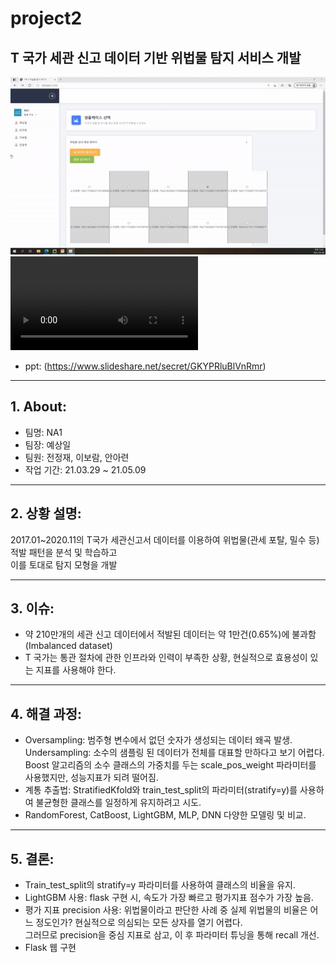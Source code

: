 # project2
T 국가 세관 신고 데이터 기반 위법물 탐지 서비스 개발
----------------------

<img src="https://github.com/erdosnumber0/project2/blob/master/practice/%EC%8B%9C%EC%97%B0%20gif.gif"/>

<video src='https://github.com/erdosnumber0/project2/blob/master/practice/NA1_%EB%8D%B0%EB%AA%A8%EC%8B%9C%EC%97%B0%EC%98%81%EC%83%81.mp4'>
</video>


- ppt: (https://www.slideshare.net/secret/GKYPRluBlVnRmr)

-----------------

## 1. About: 

- 팀명: NA1
- 팀장: 예상일
- 팀원: 전정재, 이보람, 안아련
- 작업 기간: 21.03.29 ~ 21.05.09

----------------------------

## 2. 상황 설명:

2017.01~2020.11의 T국가 세관신고서 데이터를 이용하여 위법물(관세 포탈, 밀수 등) 적발 패턴을 분석 및 학습하고 \
이를 토대로 탐지 모형을 개발

----------------------------

## 3. 이슈:

 - 약 210만개의 세관 신고 데이터에서 적발된 데이터는 약 1만건(0.65%)에 불과함(Imbalanced dataset)
 - T 국가는 통관 절차에 관한 인프라와 인력이 부족한 상황, 현실적으로 효용성이 있는 지표를 사용해야 한다. 

----------------------------

## 4. 해결 과정:
- Oversampling: 범주형 변수에서 없던 숫자가 생성되는 데이터 왜곡 발생. \
  Undersampling: 소수의 샘플링 된 데이터가 전체를 대표할 만하다고 보기 어렵다. \
  Boost 알고리즘의 소수 클래스의 가중치를 두는 scale_pos_weight 파라미터를 사용했지만, 성능지표가 되려 떨어짐. 
- 계통 추출법: StratifiedKfold와 train_test_split의 파라미터(stratify=y)를 사용하여 불균형한 클래스를 일정하게 유지하려고 시도.
- RandomForest, CatBoost, LightGBM, MLP, DNN 다양한 모델링 및 비교.

----------------------------

## 5. 결론:
- Train_test_split의 stratify=y 파라미터를 사용하여 클래스의 비율을 유지.
- LightGBM 사용: flask 구현 시, 속도가 가장 빠르고 평가지표 점수가 가장 높음.
- 평가 지표 precision 사용: 위법물이라고 판단한 사례 중 실제 위법물의 비율은 어느 정도인가? 현실적으로 의심되는 모든 상자를 열기 어렵다. \
  그러므로 precision을 중심 지표로 삼고, 이 후 파라미터 튜닝을 통해 recall 개선.
- Flask 웹 구현
